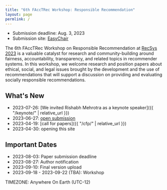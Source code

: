 ```yaml
---
title: "6th FAccTRec Workshop: Responsible Recommendation"
layout: page
permlink: /
---
```


- Submission deadline: Aug. 3, 2023
- Submission site: [EasyChair](https://easychair.org/conferences/?conf=facctrec2023)

The 6th FAccTRec Workshop on Responsible Recommendation at [RecSys 2023](https://recsys.acm.org/recsys23/) is a valuable catalyst for research and community-building around fairness, accountability, transparency, and related topics in recommender systems.
In this workshop, we welcome research and position papers about ethical, social, and legal issues brought by the development and the use of recommendations that will support a discussion on providing and evaluating socially responsible recommendations.

## What's New

* 2023-07-26: [We invited Rishabh Mehrotra as a keynote speaker]({{ "/keynote/" | relative_url }})
* 2023-06-27: [open submission](https://easychair.org/conferences/?conf=facctrec2023)
* 2023-04-19: [call for papers]({{ "/cfp/" | relative_url }})
* 2023-04-30: opening this site

## Important Dates

- 2023-08-03: Paper submission deadline
- 2023-08-27: Author notification
- 2023-09-10: Final version upload
- 2023-09-18 - 2023-09-22 (TBA): Workshop

TIMEZONE: Anywhere On Earth (UTC-12)

<!--
## FAccT Network

The FAccTRec 2023 workshop is proudly a part of the [FAccT network](https://facctconference.org/network/), to publish and engage with fairness, accountability, and transparency scholars across connected disciplines.
-->